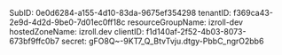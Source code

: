 SubID: 0e0d6284-a155-4d10-83da-9675ef354298
tenantID: f369ca43-2e9d-4d2d-9be0-7d01ec0ff18c
resourceGroupName: izroll-dev
hostedZoneName: izroll.dev
clientID: f1d140af-2f52-4b03-8073-673bf9ffc0b7
secret: gFO8Q~-9KT7_Q_BtvTvju.dtgy-PbbC_ngrO2bb6